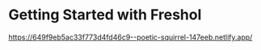 # Getting Started with Freshol
https://649f9eb5ac33f773d4fd46c9--poetic-squirrel-147eeb.netlify.app/

